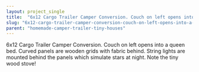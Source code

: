 ```yaml
---
layout: project_single
title:  "6x12 Cargo Trailer Camper Conversion. Couch on left opens into a queen bed. Curved panels are wooden grids with fabric behind. String lights are mounted behind the panels which simulate stars at night. Note the tiny wood stove!"
slug: "6x12-cargo-trailer-camper-conversion-couch-on-left-opens-into-a-queen-bed-curved-panels"
parent: "homemade-camper-trailer-tiny-houses"
---
```

6x12 Cargo Trailer Camper Conversion. Couch on left opens into a queen bed. Curved panels are wooden grids with fabric behind. String lights are mounted behind the panels which simulate stars at night. Note the tiny wood stove!